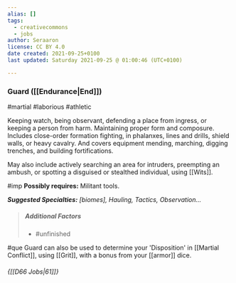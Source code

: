 ```yaml
---
alias: []
tags:
  - creativecommons
  - jobs
author: Seraaron
license: CC BY 4.0
date created: 2021-09-25+0100
last updated: Saturday 2021-09-25 @ 01:00:46 (UTC+0100)

---
```


### Guard ([[Endurance|End]])

#martial #laborious #athletic 

Keeping watch, being observant, defending a place from ingress, or keeping a person from harm. Maintaining proper form and composure. Includes close-order formation fighting, in phalanxes, lines and drills, shield walls, or heavy cavalry. And covers equipment mending, marching, digging trenches, and building fortifications.

May also include actively searching an area for intruders, preempting an ambush, or spotting a disguised or stealthed individual, using [[Wits]].


#imp **Possibly requires:** Militant tools.

_**Suggested Specialties:** [biomes], Hauling, Tactics, Observation…_

> ##### Additional Factors
>
> -   #unfinished

#que Guard can also be used to determine your 'Disposition' in [[Martial Conflict]], using [[Grit]], with a bonus from your [[armor]] dice.

###### {[[D66 Jobs|61]]}
